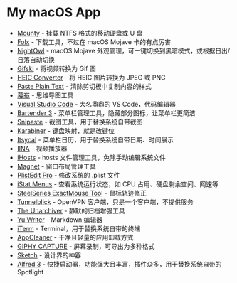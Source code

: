 # My macOS App

- [Mounty](http://enjoygineering.com/mounty/) - 挂载 NTFS 格式的移动硬盘或 U 盘
- [Folx](https://mac.eltima.com/download-manager.html) - 下载工具，不过在 macOS Mojave 卡的有点厉害
- [NightOwl](https://nightowl.kramser.xyz/) - macOS Mojave 外观管理，可一键切换到黑暗模式，或根据日出/日落自动切换
- [Gifski](https://gif.ski/) - 将视频转换为 Gif 图
- [HEIC Converter](https://sindresorhus.com/heic-converter) - 将 HEIC 图片转换为 JPEG 或 PNG
- [Paste Plain Text](https://itunes.apple.com/cn/app//id1407015686) - 清除剪切板中复制内容的样式
- [幕布](https://mubu.com/) - 思维导图工具
- [Visual Studio Code](https://code.visualstudio.com/) - 大名鼎鼎的 VS Code，代码编辑器
- [Bartender 3](https://www.macbartender.com/) - 菜单栏管理工具，隐藏部分图标，让菜单栏更简洁
- [Snipaste](https://www.snipaste.com/) - 截图工具，用于替换系统自带截图
- [Karabiner](https://pqrs.org/osx/karabiner/) - 键盘映射，就是改键位
- [Itsycal](https://www.mowglii.com/itsycal/) - 菜单栏日历，用于替换系统自带日期、时间展示
- [IINA](https://lhc70000.github.io/iina/) - 视频播放器
- [iHosts](https://github.com/toolinbox/iHosts) - hosts 文件管理工具，免除手动编辑系统文件
- [Magnet](http://magnet.crowdcafe.com/) - 窗口布局管理工具
- [PlistEdit Pro](https://www.fatcatsoftware.com/plisteditpro/) - 修改系统的 .plist 文件
- [iStat Menus](https://bjango.com/mac/istatmenus/) - 查看系统运行状态，如 CPU 占用、硬盘剩余空间、网速等
- [SteelSeries ExactMouse Tool](https://cn.steelseries.com/engine) - 鼠标轨迹修正
- [Tunnelblick](https://tunnelblick.net/) - OpenVPN 客户端，只是一个客户端，不提供服务
- [The Unarchiver](https://theunarchiver.com/) - 静默的归档增强工具
- [Yu Writer](https://ivarptr.github.io/yu-writer.site/) - Markdown 编辑器
- [iTerm](https://www.iterm2.com/) - Terminal，用于替换系统自带的终端
- [AppCleaner](https://freemacsoft.net/appcleaner/) - 干净且轻量的应用卸载方式
- [GIPHY CAPTURE](https://giphy.com/apps/giphycapture) - 屏幕录制，可导出为多种格式
- [Sketch](https://www.sketchapp.com/) - 设计界的神器
- [Alfred 3](https://www.alfredapp.com/) - 快捷启动器，功能强大且丰富，插件众多，用于替换系统自带的 Spotlight
